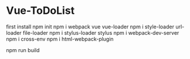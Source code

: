 # Vue-ToDoList

first install
npm init
npm i webpack vue vue-loader
npm i style-loader url-loader file-loader
npm i stylus-loader stylus
npm i webpack-dev-server
npm i cross-env
npm i html-webpack-plugin

npm run build
